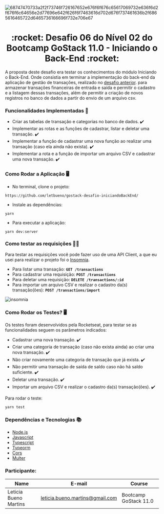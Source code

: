 ![68747470733a2f2f73746f726167652e676f6f676c65617069732e636f6d2f676f6c64656e2d77696e642f626f6f7463616d702d676f737461636b2f6865616465722d6465736166696f732e706e67](https://user-images.githubusercontent.com/50913322/87230209-c2d41600-c384-11ea-9339-71a8deacfccc.png)


<h1 align="center">:rocket: Desafio 06 do Nível 02 do Bootcamp GoStack 11.0 - Iniciando o Back-End :rocket:</h1>

A proposta deste desafio era testar os conhecimentos do módulo Iniciando o Back-End. Onde consistia em terminar a implementação do back-end da aplicação de gestão de transações,  realizado no [desafio anterior](https://github.com/letbueno/gostack-fundamentos-nodejs). para armazenar transações financeiras de entrada e saída e permitir o cadastro e a listagem dessas transações, além de permitir a criação de novos registros no banco de dados a partir do envio de um arquivo csv.

### Funcionalidades Implementadas :bookmark_tabs:
- Criar as tabelas de transação e categorias no banco de dados. :heavy_check_mark:
- Implementar as rotas e as funções de cadastrar, listar e deletar uma transação. :heavy_check_mark:
- Implementar a função de cadastrar uma nova função ao realizar uma transação (caso ela ainda não exista). :heavy_check_mark:
- Implementar a rota e a função de importar um arquivo CSV e cadastrar uma nova transação. :heavy_check_mark:


### Como Rodar a Aplicação :desktop_computer:


- No terminal, clone o projeto:

```
https://github.com/letbueno/gostack-desafio-iniciandoBackEnd/
```

- Instale as dependências:
```
yarn 
```

- Para executar a aplicação:
```
yarn dev:server
```

### Como testar as requisições 	:technologist:
Para testar as requisições você pode fazer uso de uma API Client, a que eu usei para realizar o projeto foi o [Insomnia](https://insomnia.rest).

- Para listar uma transação: **`GET /transactions`**
- Para cadastrar uma requisição: **`POST /transactions`**
- Para deletar uma requisição: **`DELETE /transactions/:id`**
- Para importar um arquivo CSV e realizar o cadastro da(s) transação(ões): **`POST /transactions/import`**

![insomnia](https://user-images.githubusercontent.com/50913322/87231773-64ad3000-c390-11ea-8b1e-6d73e5090bcf.jpg)

### Como Rodar os Testes? :desktop_computer:
Os testes foram desenvolvidos pela Rocketseat, para testar se as funcionalidades seguem os parâmetros indicados:
- Cadastrar uma nova transação. :heavy_check_mark:
- Criar uma categoria de transação (caso não exista ainda) ao criar uma nova transação. :heavy_check_mark:
- Não criar novamente uma categoria de transação que já exista. :heavy_check_mark:
- Não permitir uma transação de saída de saldo caso não há saldo suficiente. :heavy_check_mark:
- Deletar uma transação. :heavy_check_mark:
- Importar um arquivo CSV e realizar o cadastro da(s) transação(ões). :heavy_check_mark:

Para rodar o teste:
```
yarn test
```
### Dependências e Tecnologias :books: 
- [Node.js](https://nodejs.org/en/docs/)
- [Javascript](https://devdocs.io/javascript/)
- [Typescript](https://www.typescriptlang.org/docs/home.html)
- [Typeorm](https://typeorm.io/#/)
- [Cors](https://www.npmjs.com/package/cors)
- [Multer](https://www.npmjs.com/package/multer)

### Participante: 
|Name|E-mail|Course|
| -------- | -------- | -------- |
|Leticia Bueno Martins|leticia.bueno.martins@gmail.com|Bootcamp GoStack 11.0|
